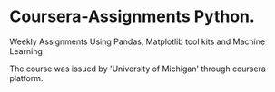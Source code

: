 # Coursera-Assignments Python.
Weekly Assignments Using Pandas, Matplotlib tool kits and Machine Learning 

The course was issued by 'University of Michigan' through coursera platform.
